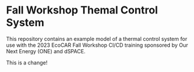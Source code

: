 # Fall Workshop Themal Control System

This repository contains an example model of a thermal control system for use with the 2023 EcoCAR Fall Workshop CI/CD training sponsored by Our Next Energy (ONE) and dSPACE.

This is a change!